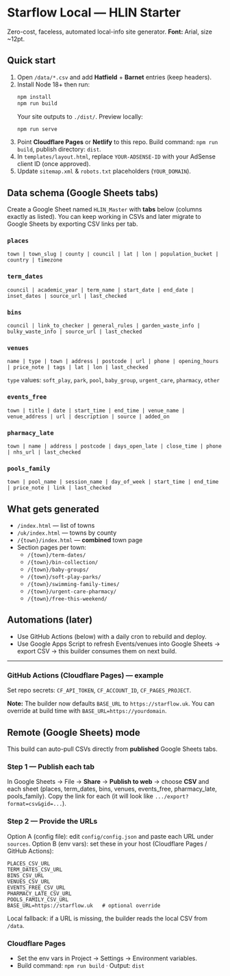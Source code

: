 # Starflow Local — HLIN Starter

Zero-cost, faceless, automated local-info site generator. **Font:** Arial, size ~12pt.

## Quick start
1. Open `/data/*.csv` and add **Hatfield** + **Barnet** entries (keep headers).
2. Install Node 18+ then run:
   ```bash
   npm install
   npm run build
   ```
   Your site outputs to `./dist/`. Preview locally:
   ```bash
   npm run serve
   ```
3. Point **Cloudflare Pages** or **Netlify** to this repo. Build command: `npm run build`, publish directory: `dist`.
4. In `templates/layout.html`, replace `YOUR-ADSENSE-ID` with your AdSense client ID (once approved).
5. Update `sitemap.xml` & `robots.txt` placeholders (`YOUR_DOMAIN`).

## Data schema (Google Sheets tabs)
Create a Google Sheet named `HLIN_Master` with **tabs** below (columns exactly as listed). You can keep working in CSVs and later migrate to Google Sheets by exporting CSV links per tab.

### `places`
```
town | town_slug | county | council | lat | lon | population_bucket | country | timezone
```

### `term_dates`
```
council | academic_year | term_name | start_date | end_date | inset_dates | source_url | last_checked
```

### `bins`
```
council | link_to_checker | general_rules | garden_waste_info | bulky_waste_info | source_url | last_checked
```

### `venues`
```
name | type | town | address | postcode | url | phone | opening_hours | price_note | tags | lat | lon | last_checked
```
`type` values: `soft_play`, `park`, `pool`, `baby_group`, `urgent_care`, `pharmacy`, `other`

### `events_free`
```
town | title | date | start_time | end_time | venue_name | venue_address | url | description | source | added_on
```

### `pharmacy_late`
```
town | name | address | postcode | days_open_late | close_time | phone | nhs_url | last_checked
```

### `pools_family`
```
town | pool_name | session_name | day_of_week | start_time | end_time | price_note | link | last_checked
```

## What gets generated
- `/index.html` — list of towns
- `/uk/index.html` — towns by county
- `/{town}/index.html` — **combined** town page
- Section pages per town:
  - `/{town}/term-dates/`
  - `/{town}/bin-collection/`
  - `/{town}/baby-groups/`
  - `/{town}/soft-play-parks/`
  - `/{town}/swimming-family-times/`
  - `/{town}/urgent-care-pharmacy/`
  - `/{town}/free-this-weekend/`

## Automations (later)
- Use GitHub Actions (below) with a daily cron to rebuild and deploy.
- Use Google Apps Script to refresh Events/venues into Google Sheets → export CSV → this builder consumes them on next build.

---

### GitHub Actions (Cloudflare Pages) — example
Set repo secrets: `CF_API_TOKEN`, `CF_ACCOUNT_ID`, `CF_PAGES_PROJECT`.


**Note:** The builder now defaults `BASE_URL` to `https://starflow.uk`. You can override at build time with `BASE_URL=https://yourdomain`.


## Remote (Google Sheets) mode
This build can auto-pull CSVs directly from **published** Google Sheets tabs.

### Step 1 — Publish each tab
In Google Sheets → File → **Share** → **Publish to web** → choose **CSV** and each sheet (places, term_dates, bins, venues, events_free, pharmacy_late, pools_family). Copy the link for each (it will look like `.../export?format=csv&gid=...`).

### Step 2 — Provide the URLs
Option A (config file): edit `config/config.json` and paste each URL under `sources`.
Option B (env vars): set these in your host (Cloudflare Pages / GitHub Actions):
```
PLACES_CSV_URL
TERM_DATES_CSV_URL
BINS_CSV_URL
VENUES_CSV_URL
EVENTS_FREE_CSV_URL
PHARMACY_LATE_CSV_URL
POOLS_FAMILY_CSV_URL
BASE_URL=https://starflow.uk   # optional override
```

Local fallback: if a URL is missing, the builder reads the local CSV from `/data`.

### Cloudflare Pages
- Set the env vars in Project → Settings → Environment variables.
- Build command: `npm run build`  ·  Output: `dist`



